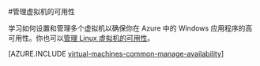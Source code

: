 <properties
	pageTitle="管理 Windows 虚拟机的可用性 | Azure"
	description="了解如何使用多个虚拟机来确保你在 Azure 中的 Windows 应用程序的高可用性。"
	services="virtual-machines-windows"
	documentationCenter=""
	authors="kenazk"
	manager="timlt"
	editor="tysonn"/>

<tags
	ms.service="virtual-machines-windows"
	ms.date="07/23/2015"
	wacn.date="03/28/2016"/>

#管理虚拟机的可用性

学习如何设置和管理多个虚拟机以确保你在 Azure 中的 Windows 应用程序的高可用性。你也可以[管理 Linux 虚拟机的可用性](/documentation/articles/virtual-machines-linux-manage-availability)。

[AZURE.INCLUDE [virtual-machines-common-manage-availability](../includes/virtual-machines-common-manage-availability.md)]
